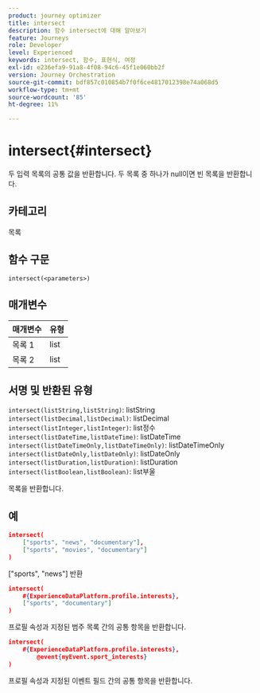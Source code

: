 ```yaml
---
product: journey optimizer
title: intersect
description: 함수 intersect에 대해 알아보기
feature: Journeys
role: Developer
level: Experienced
keywords: intersect, 함수, 표현식, 여정
exl-id: e236efa9-91a8-4f08-94c6-45f1e060bb2f
version: Journey Orchestration
source-git-commit: bdf857c010854b7f0f6ce4817012398e74a068d5
workflow-type: tm+mt
source-wordcount: '85'
ht-degree: 11%

---
```


# intersect{#intersect}

두 입력 목록의 공통 값을 반환합니다. 두 목록 중 하나가 null이면 빈 목록을 반환합니다.

## 카테고리

목록

## 함수 구문

`intersect(<parameters>)`

## 매개변수

| 매개변수 | 유형 |
|-----------|------------------|
| 목록 1 | list |
| 목록 2 | list |

## 서명 및 반환된 유형

`intersect(listString,listString)`: listString
`intersect(listDecimal,listDecimal)`: listDecimal
`intersect(listInteger,listInteger)`: list정수
`intersect(listDateTime,listDateTime)`: listDateTime
`intersect(listDateTimeOnly,listDateTimeOnly)`: listDateTimeOnly
`intersect(listDateOnly,listDateOnly)`: listDateOnly
`intersect(listDuration,listDuration)`: listDuration
`intersect(listBoolean,listBoolean)`: list부울

목록을 반환합니다.

## 예

```json
intersect(
    ["sports", "news", "documentary"],
    ["sports", "movies", "documentary"]
)
```

[&quot;sports&quot;, &quot;news&quot;] 반환

```json
intersect(
    #{ExperienceDataPlatform.profile.interests},
    ["sports", "documentary"]
)
```

프로필 속성과 지정된 범주 목록 간의 공통 항목을 반환합니다.

```json
intersect(
    #{ExperienceDataPlatform.profile.interests},
        @event{myEvent.sport_interests}
)
```

프로필 속성과 지정된 이벤트 필드 간의 공통 항목을 반환합니다.
